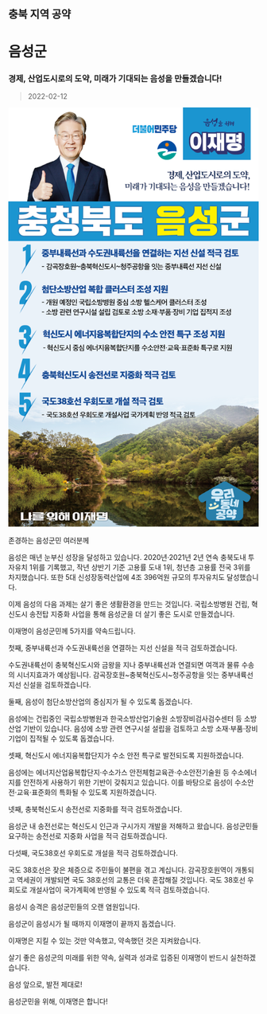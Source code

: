 ## 충북 지역 공약

# 음성군

### 경제, 산업도시로의 도약, 미래가 기대되는 음성을 만들겠습니다! 
> 2022-02-12

![음성군 지역공약](./005_011_006.png)

존경하는 음성군민 여러분께

 

음성은 매년 눈부신 성장을 달성하고 있습니다. 2020년·2021년 2년 연속 충북도내 투자유치 1위를 기록했고, 작년 상반기 기준 고용률 도내 1위, 청년층 고용률 전국 3위를 차지했습니다. 또한 5대 신성장동력산업에 4조 396억원 규모의 투자유치도 달성했습니다.

 

이제 음성의 다음 과제는 살기 좋은 생활환경을 만드는 것입니다. 국립소방병원 건립, 혁신도시 송전탑 지중화 사업을 통해 음성군을 더 살기 좋은 도시로 만들겠습니다.

 

이재명이 음성군민께 5가지를 약속드립니다.

 

 

첫째, 중부내륙선과 수도권내륙선을 연결하는 지선 신설을 적극 검토하겠습니다. 




수도권내륙선이 충북혁신도시와 금왕을 지나 중부내륙선과 연결되면 여객과 물류 수송의 시너지효과가 예상됩니다. 감곡장호원~충북혁신도시~청주공항을 잇는 중부내륙선 지선 신설을 검토하겠습니다. 

 

둘째, 음성이 첨단소방산업의 중심지가 될 수 있도록 돕겠습니다.




음성에는 건립중인 국립소방병원과 한국소방산업기술원 소방장비검사검수센터 등 소방산업 기반이 있습니다. 음성에 소방 관련 연구시설 설립을 검토하고 소방 소재·부품·장비 기업이 집적될 수 있도록 돕겠습니다. 

 

셋째, 혁신도시 에너지융복합단지가 수소 안전 특구로 발전되도록 지원하겠습니다.

 

음성에는 에너지산업융복합단지·수소가스 안전체험교육관·수소안전기술원 등 수소에너지를 안전하게 사용하기 위한 기반이 갖춰지고 있습니다. 이를 바탕으로 음성이 수소안전·교육·표준화의 특화될 수 있도록 지원하겠습니다. 

 

넷째, 충북혁신도시 송전선로 지중화를 적극 검토하겠습니다.

 

음성군 내 송전선로는 혁신도시 인근과 구시가지 개발을 저해하고 왔습니다. 음성군민들 요구하는 송전선로 지중화 사업을 적극 검토하겠습니다.

 

다섯째, 국도38호선 우회도로 개설을 적극 검토하겠습니다.


국도 38호선은 잦은 체증으로 주민들이 불편을 겪고 계십니다. 감곡장호원역이 개통되고 역세권이 개발되면 국도 38호선의 교통은 더욱 혼잡해질 것입니다. 국도 38호선 우회도로 개설사업이 국가계획에 반영될 수 있도록 적극 검토하겠습니다. 

 

 

 

음성시 승격은 음성군민들의 오랜 염원입니다. 

음성군이 음성시가 될 때까지 이재명이 끝까지 돕겠습니다.

 

이재명은 지킬 수 있는 것만 약속했고, 약속했던 것은 지켜왔습니다.

살기 좋은 음성군의 미래를 위한 약속, 실력과 성과로 입증된 이재명이 반드시 실천하겠습니다.

 

음성 앞으로, 발전 제대로!

음성군민을 위해, 이재명은 합니다! 

						